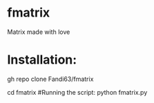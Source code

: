 # fmatrix
Matrix made with love
# Installation:
gh repo clone Fandi63/fmatrix             


cd fmatrix
#Running the script:
python fmatrix.py

